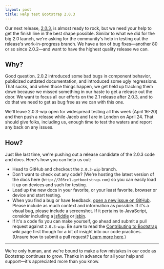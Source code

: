 ```yaml
---
layout: post
title: Help test Bootstrap 2.0.3
---
```


Our next release, [2.0.3](https://github.com/twbs/bootstrap/issues?milestone=10&state=open), is almost ready to rock, but we need your help to get the finish line in the best shape possible. Similar to what we did for the big 2.0 launch, we're asking for the community's help in testing out the release's work-in-progress branch. We have a ton of bug fixes—another 80 or so since 2.0.2—and want to have the highest quality release we can.

## Why?

Good question. 2.0.2 introduced some bad bugs in component behavior, publicized outdated documentation, and introduced some ugly regressions. That sucks, and when those things happen, we get held up tracking them down because we missed something in our haste to get a release out the door. We want to focus all our efforts on the 2.1 release after 2.0.3, and to do that we need to get as bug free as we can with this one.

We'll leave 2.0.3-wip open for widespread testing all this week (April 16-20) and then push a release while Jacob and I are in London on April 24. That should give folks, including us, enough time to test the waters and report any back on any issues.

## How?

Just like last time, we're pushing out a release candidate of the 2.0.3 code and docs. Here's how you can help us out:

- Head to GitHub and checkout the `2.0.3-wip` branch.
- Don't want to check out any code? [We're hosting the latest version of the docs here (`http://203rc1.getbootstrap.com`) so you can easily load it up on devices and such for testing.
- Load up the new docs in your favorite, or your least favorite, browser or device and start testing.
- When you find a bug or have feedback, [open a new issue on GitHub](https://github.com/twbs/bootstrap/issues?sort=created&direction=desc&state=open). Please include as much context and information as possible. If it's a visual bug, please include a screenshot. If it pertains to JavaScript, consider including a [jsfiddle](https://jsfiddle.net/) or [jsbin](https://jsbin.com/).
- If it's a code fix you can make yourself, go ahead and submit a pull request against `2.0.3-wip`. Be sure to read the [Contributing to Bootstrap](https://github.com/twbs/bootstrap/wiki/Contributing-to-Bootstrap) wiki page first though for a bit of insight into our code practices. (Unsure how to submit a pull request? [Learn more here](https://help.github.com/articles/using-pull-requests/).)

-----

We're only human, and we're bound to make a few mistakes in our code as Bootstrap continues to grow. Thanks in advance for all your help and support—it's appreciated more than you know.
